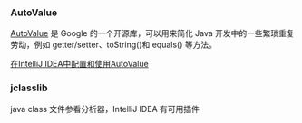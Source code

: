 
<h3 class = 'auto-sort-sub'>AutoValue</h3>

[AutoValue](https://github.com/google/auto/blob/master/value/userguide/index.md) 是 Google 的一个开源库，可以用来简化 Java 开发中的一些繁琐重复劳动，例如 getter/setter、toString()和 equals() 等方法。

[在IntelliJ IDEA中配置和使用AutoValue](https://www.jianshu.com/p/9d3056d9f63b)

 
<h3 class = 'auto-sort-sub'>jclasslib</h3>
java class 文件参看分析器，IntelliJ IDEA 有可用插件 




